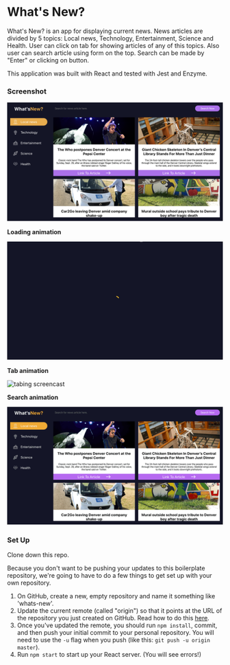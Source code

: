 # What's New?

What's New? is an app for displaying current news. News articles are divided by 5 topics: Local news, Technology, Entertainment, Science and Health. User can click on tab for showing articles of any of this topics. Also user can search article using form on the top. Search can be made by "Enter" or clicking on button.

This application was built with React and tested with Jest and Enzyme.

### Screenshot

![app screenshot](./screenshots/main-page.png)

**Loading animation**

![Loading screencast](./screenshots/loading.gif)

**Tab animation**

![tabing screencast](./screenshots/tab-animation.gif)

**Search animation**

![Search screencast](./screenshots/search-animation.gif)

### Set Up

Clone down this repo.

Because you don't want to be pushing your updates to this boilerplate repository, we're going to have to do a few things to get set up with your own repository.

1. On GitHub, create a new, empty repository and name it something like 'whats-new'.
2. Update the current remote (called "origin") so that it points at the URL of the repository you just created on GitHub. Read how to do this [here](https://help.github.com/en/articles/changing-a-remotes-url).
3. Once you've updated the remote, you should run `npm install`, commit, and then push your initial commit to your personal repository. You will need to use the `-u` flag when you push (like this: `git push -u origin master`).
4. Run `npm start` to start up your React server. (You will see errors!)
